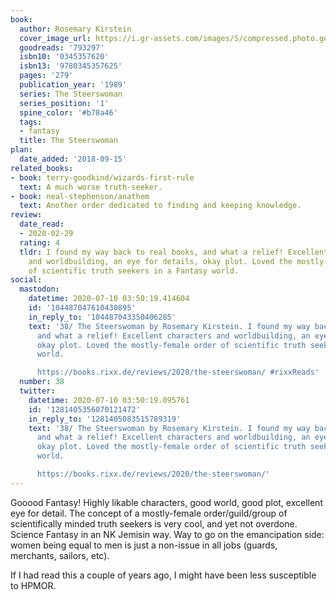 ```yaml
---
book:
  author: Rosemary Kirstein
  cover_image_url: https://i.gr-assets.com/images/S/compressed.photo.goodreads.com/books/1278032321l/793297._SY160_.jpg
  goodreads: '793297'
  isbn10: '0345357620'
  isbn13: '9780345357625'
  pages: '279'
  publication_year: '1989'
  series: The Steerswoman
  series_position: '1'
  spine_color: '#b78a46'
  tags:
  - fantasy
  title: The Steerswoman
plan:
  date_added: '2018-09-15'
related_books:
- book: terry-goodkind/wizards-first-rule
  text: A much worse truth-seeker.
- book: neal-stephenson/anathem
  text: Another order dedicated to finding and keeping knowledge.
review:
  date_read:
  - 2020-02-29
  rating: 4
  tldr: I found my way back to real books, and what a relief! Excellent characters
    and worldbuilding, an eye for details, okay plot. Loved the mostly-female order
    of scientific truth seekers in a Fantasy world.
social:
  mastodon:
    datetime: 2020-07-10 03:50:19.414604
    id: '104487047610430895'
    in_reply_to: '104487043350406285'
    text: '38/ The Steerswoman by Rosemary Kirstein. I found my way back to real books,
      and what a relief! Excellent characters and worldbuilding, an eye for details,
      okay plot. Loved the mostly-female order of scientific truth seekers in a Fantasy
      world.

      https://books.rixx.de/reviews/2020/the-steerswoman/ #rixxReads'
  number: 38
  twitter:
    datetime: 2020-07-10 03:50:19.095761
    id: '1281405356070121472'
    in_reply_to: '1281405083515789319'
    text: '38/ The Steerswoman by Rosemary Kirstein. I found my way back to real books,
      and what a relief! Excellent characters and worldbuilding, an eye for details,
      okay plot. Loved the mostly-female order of scientific truth seekers in a Fantasy
      world.

      https://books.rixx.de/reviews/2020/the-steerswoman/'
---
```


Gooood Fantasy! Highly likable characters, good world, good plot, excellent eye for detail. The concept of a
mostly-female order/guild/group of scientifically minded truth seekers is very cool, and yet not overdone.  Science
Fantasy in an NK Jemisin way. Way to go on the emancipation side: women being equal to men is just a non-issue in all
jobs (guards, merchants, sailors, etc).

If I had read this a couple of years ago, I might have been less susceptible to HPMOR.
